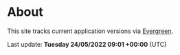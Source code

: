 # About

This site tracks current application versions via [Evergreen](https://stealthpuppy.com/evergreen/).

Last update: **Tuesday 24/05/2022 09:01 +00:00** (UTC)